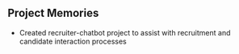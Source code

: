 ## Project Memories

- Created recruiter-chatbot project to assist with recruitment and candidate interaction processes